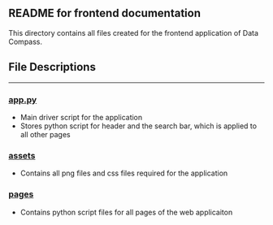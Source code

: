 ## **README for frontend documentation**

This directory contains all files created for the frontend application of Data Compass.

## **File Descriptions**
---

### [**app.py**](app.py)

* Main driver script for the application
* Stores python script for header and the search bar, which is applied to all other pages

### [**assets**](assets)

* Contains all png files and css files required for the application

### [**pages**](pages)

* Contains python script files for all pages of the web applicaiton
